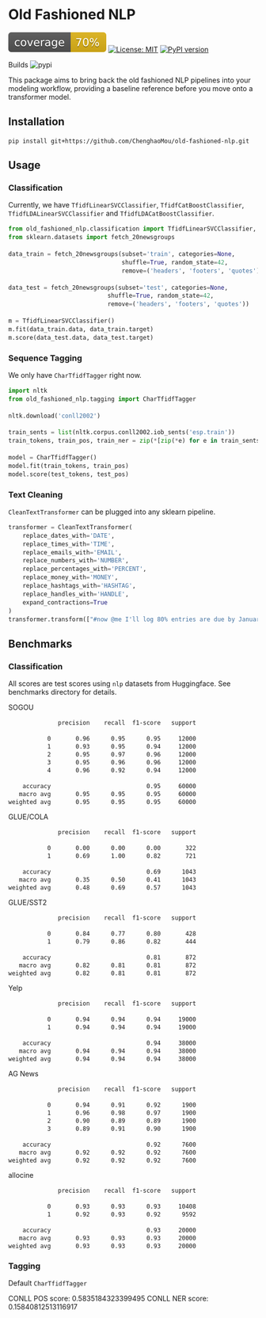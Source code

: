 # Old Fashioned NLP

<img src="https://raw.githubusercontent.com/ChenghaoMou/old-fashioned-nlp/master/coverage.svg"/> [![License: MIT](https://img.shields.io/badge/License-MIT-yellow.svg)](https://opensource.org/licenses/MIT) [![PyPI version](https://badge.fury.io/py/old-fashioned-nlp.svg)](https://badge.fury.io/py/old-fashioned-nlp)

Builds
![pypi](https://github.com/ChenghaoMou/old-fashioned-nlp/workflows/pypi/badge.svg)


This package aims to bring back the old fashioned NLP pipelines into your modeling workflow, providing a baseline reference before you move onto a transformer model.

## Installation

    pip install git+https://github.com/ChenghaoMou/old-fashioned-nlp.git

## Usage

### Classification

Currently, we have `TfidfLinearSVCClassifier`, `TfidfCatBoostClassifier`, `TfidfLDALinearSVCClassifier` and `TfidfLDACatBoostClassifier`.

```python
from old_fashioned_nlp.classification import TfidfLinearSVCClassifier, TfidfCatBoostClassifier
from sklearn.datasets import fetch_20newsgroups

data_train = fetch_20newsgroups(subset='train', categories=None,
                                shuffle=True, random_state=42,
                                remove=('headers', 'footers', 'quotes'))

data_test = fetch_20newsgroups(subset='test', categories=None,
                            shuffle=True, random_state=42,
                            remove=('headers', 'footers', 'quotes'))

m = TfidfLinearSVCClassifier()
m.fit(data_train.data, data_train.target)
m.score(data_test.data, data_test.target)
```

### Sequence Tagging

We only have `CharTfidfTagger` right now.

```python
import nltk
from old_fashioned_nlp.tagging import CharTfidfTagger

nltk.download('conll2002')

train_sents = list(nltk.corpus.conll2002.iob_sents('esp.train'))
train_tokens, train_pos, train_ner = zip(*[zip(*e) for e in train_sents])

model = CharTfidfTagger()
model.fit(train_tokens, train_pos)
model.score(test_tokens, test_pos)
```

### Text Cleaning

`CleanTextTransformer` can be plugged into any sklearn pipeline.

```python
transformer = CleanTextTransformer(
    replace_dates_with='DATE',
    replace_times_with='TIME',
    replace_emails_with='EMAIL',
    replace_numbers_with='NUMBER',
    replace_percentages_with='PERCENT',
    replace_money_with='MONEY',
    replace_hashtags_with='HASHTAG',
    replace_handles_with='HANDLE',
    expand_contractions=True
)
transformer.transform(["#now @me I'll log 80% entries are due by January 4th, 2017at 8:00pm contact me at chenghao@armorblox.com send me $500.00 now 3,415"])
```

## Benchmarks

### Classification
All scores are test scores using `nlp` datasets from Huggingface. See benchmarks directory for details.

SOGOU
```
              precision    recall  f1-score   support

           0       0.96      0.95      0.95     12000
           1       0.93      0.95      0.94     12000
           2       0.95      0.97      0.96     12000
           3       0.95      0.96      0.96     12000
           4       0.96      0.92      0.94     12000

    accuracy                           0.95     60000
   macro avg       0.95      0.95      0.95     60000
weighted avg       0.95      0.95      0.95     60000
```

GLUE/COLA
```
              precision    recall  f1-score   support

           0       0.00      0.00      0.00       322
           1       0.69      1.00      0.82       721

    accuracy                           0.69      1043
   macro avg       0.35      0.50      0.41      1043
weighted avg       0.48      0.69      0.57      1043
```

GLUE/SST2
```
              precision    recall  f1-score   support

           0       0.84      0.77      0.80       428
           1       0.79      0.86      0.82       444

    accuracy                           0.81       872
   macro avg       0.82      0.81      0.81       872
weighted avg       0.82      0.81      0.81       872
```

Yelp
```
              precision    recall  f1-score   support

           0       0.94      0.94      0.94     19000
           1       0.94      0.94      0.94     19000

    accuracy                           0.94     38000
   macro avg       0.94      0.94      0.94     38000
weighted avg       0.94      0.94      0.94     38000
```

AG News
```
              precision    recall  f1-score   support

           0       0.94      0.91      0.92      1900
           1       0.96      0.98      0.97      1900
           2       0.90      0.89      0.89      1900
           3       0.89      0.91      0.90      1900

    accuracy                           0.92      7600
   macro avg       0.92      0.92      0.92      7600
weighted avg       0.92      0.92      0.92      7600
```

allocine
```
              precision    recall  f1-score   support

           0       0.93      0.93      0.93     10408
           1       0.92      0.93      0.92      9592

    accuracy                           0.93     20000
   macro avg       0.93      0.93      0.93     20000
weighted avg       0.93      0.93      0.93     20000
```

### Tagging

Default `CharTfidfTagger`

CONLL POS score: 0.5835184323399495
CONLL NER score: 0.15840812513116917
